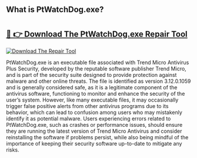 ## What is PtWatchDog.exe? 

# <h2><a href="https://exedetect.com/download.php?PtWatchDog.exe">🔗 👉 Download The PtWatchDog.exe Repair Tool</a></h2>

[![Download The Repair Tool](https://exedetect.com/download-button.jpg)](https://exedetect.com/download.php?PtWatchDog.exe)

PtWatchDog.exe is an executable file associated with Trend Micro Antivirus Plus Security, developed by the reputable software publisher Trend Micro, and is part of the security suite designed to provide protection against malware and other online threats. The file is identified as version 3.12.0.1059 and is generally considered safe, as it is a legitimate component of the antivirus software, functioning to monitor and enhance the security of the user’s system. However, like many executable files, it may occasionally trigger false positive alerts from other antivirus programs due to its behavior, which can lead to confusion among users who may mistakenly identify it as potential malware. Users experiencing errors related to PtWatchDog.exe, such as crashes or performance issues, should ensure they are running the latest version of Trend Micro Antivirus and consider reinstalling the software if problems persist, while also being mindful of the importance of keeping their security software up-to-date to mitigate any risks.